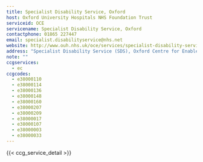 ```yaml
---
title: Specialist Disability Service, Oxford
host: Oxford University Hospitals NHS Foundation Trust
serviceid: OCE
servicename: Specialist Disability Service, Oxford
contactphone: 01865 227447
email: specialist.disabilityservice@nhs.net
website: http://www.ouh.nhs.uk/oce/services/specialist-disability-service.aspx
address: "Specialist Disability Service (SDS), Oxford Centre for Enablement, Nuffield Orthopaedic Centre, Windmill Road, Headington, Oxford, OX3 7HE"
note: ""
ccgservices:
  - ec
ccgcodes:
  - e38000110
  - e38000114
  - e38000136
  - e38000148
  - e38000160
  - e38000207
  - e38000209
  - e38000017
  - e38000107
  - e38000003
  - e38000033
---
```


{{< ccg_service_detail >}}
